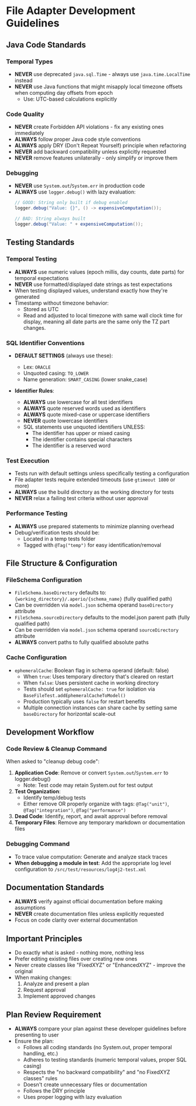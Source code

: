 # File Adapter Development Guidelines

## Java Code Standards

### Temporal Types
- **NEVER** use deprecated `java.sql.Time` - always use `java.time.LocalTime` instead
- **NEVER** use Java functions that might misapply local timezone offsets when computing day offsets from epoch
  - Use: UTC-based calculations explicitly

### Code Quality
- **NEVER** create Forbidden API violations - fix any existing ones immediately
- **ALWAYS** follow proper Java code style conventions
- **ALWAYS** apply DRY (Don't Repeat Yourself) principle when refactoring
- **NEVER** add backward compatibility unless explicitly requested
- **NEVER** remove features unilaterally - only simplify or improve them

### Debugging
- **NEVER** use `System.out`/`System.err` in production code
- **ALWAYS** use `logger.debug()` with lazy evaluation:
  ```java
  // GOOD: String only built if debug enabled
  logger.debug("Value: {}", () -> expensiveComputation());

  // BAD: String always built
  logger.debug("Value: " + expensiveComputation());
  ```

## Testing Standards

### Temporal Testing
- **ALWAYS** use numeric values (epoch millis, day counts, date parts) for temporal expectations
- **NEVER** use formatted/displayed date strings as test expectations
- When testing displayed values, understand exactly how they're generated
- Timestamp without timezone behavior:
  - Stored as UTC
  - Read and adjusted to local timezone with same wall clock time for display, meaning all date parts are the same only the TZ part changes.

### SQL Identifier Conventions
- **DEFAULT SETTINGS** (always use these):
  - Lex: `ORACLE`
  - Unquoted casing: `TO_LOWER`
  - Name generation: `SMART_CASING` (lower snake_case)

- **Identifier Rules**:
  - **ALWAYS** use lowercase for all test identifiers
  - **ALWAYS** quote reserved words used as identifiers
  - **ALWAYS** quote mixed-case or uppercase identifiers
  - **NEVER** quote lowercase identifiers
  - SQL statements use unquoted identifiers UNLESS:
    - The identifier has upper or mixed casing
    - The identifier contains special characters
    - The identifier is a reserved word

### Test Execution
- Tests run with default settings unless specifically testing a configuration
- File adapter tests require extended timeouts (use `gtimeout 1800` or more)
- **ALWAYS** use the build directory as the working directory for tests
- **NEVER** relax a failing test criteria without user approval

### Performance Testing
- **ALWAYS** use prepared statements to minimize planning overhead
- Debug/verification tests should be:
  - Located in a temp tests folder
  - Tagged with `@Tag("temp")` for easy identification/removal

## File Structure & Configuration

### FileSchema Configuration
- `FileSchema.baseDirectory` defaults to: `{working_directory}/.aperio/{schema_name}` (fully qualified path)
- Can be overridden via `model.json` schema operand `baseDirectory` attribute
- `FileSchema.sourceDirectory` defaults to the model.json parent path (fully qualified path)
- Can be overridden via `model.json` schema operand `sourceDirectory` attribute
- **ALWAYS** convert paths to fully qualified absolute paths

### Cache Configuration
- `ephemeralCache`: Boolean flag in schema operand (default: false)
  - When `true`: Uses temporary directory that's cleared on restart
  - When `false`: Uses persistent cache in working directory
  - Tests should set `ephemeralCache: true` for isolation via `BaseFileTest.addEphemeralCacheToModel()`
  - Production typically uses `false` for restart benefits
  - Multiple connection instances can share cache by setting same `baseDirectory` for horizontal scale-out

## Development Workflow

### Code Review & Cleanup Command
When asked to "cleanup debug code":
1. **Application Code**: Remove or convert `System.out`/`System.err` to logger.debug()
   - Note: Test code may retain System.out for test output
2. **Test Organization**:
   - Identify temp/debug tests
   - Either remove OR properly organize with tags: `@Tag("unit")`, `@Tag("integration")`, `@Tag("performance")`
3. **Dead Code**: Identify, report, and await approval before removal
4. **Temporary Files**: Remove any temporary markdown or documentation files

### Debugging Command
- To trace value computation: Generate and analyze stack traces
- **When debugging a module in test**: Add the appropriate log level configuration to `/src/test/resources/log4j2-test.xml`

## Documentation Standards

- **ALWAYS** verify against official documentation before making assumptions
- **NEVER** create documentation files unless explicitly requested
- Focus on code clarity over external documentation

## Important Principles

- Do exactly what is asked - nothing more, nothing less
- Prefer editing existing files over creating new ones
- Never create classes like "FixedXYZ" or "EnhancedXYZ" - improve the original
- When making changes:
  1. Analyze and present a plan
  2. Request approval
  3. Implement approved changes

## Plan Review Requirement

- **ALWAYS** compare your plan against these developer guidelines before presenting to user
- Ensure the plan:
  - Follows all coding standards (no System.out, proper temporal handling, etc.)
  - Adheres to testing standards (numeric temporal values, proper SQL casing)
  - Respects the "no backward compatibility" and "no FixedXYZ classes" rules
  - Doesn't create unnecessary files or documentation
  - Follows the DRY principle
  - Uses proper logging with lazy evaluation
